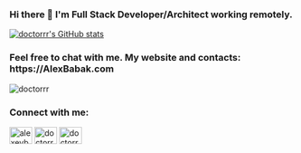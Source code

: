 ### Hi there 👋 I'm Full Stack Developer/Architect working remotely.
[![doctorrr's GitHub stats](https://alexbabak.com/s/babak_mirrors.jpg)](https://alexbabak.com)
<h3>Feel free to chat with me. My website and contacts: https://AlexBabak.com</h3>
 
<p><img align="center" src="https://github-readme-stats.vercel.app/api/top-langs?username=doctorrr&show_icons=true&locale=en&layout=compact" alt="doctorrr" /></p>
 
<h3 align="left">Connect with me:</h3>
<p align="left">
<a href="https://linkedin.com/in/alexeybabak" target="blank"><img align="center" src="https://raw.githubusercontent.com/rahuldkjain/github-profile-readme-generator/master/src/images/icons/Social/linked-in-alt.svg" alt="alexeybabak" height="30" width="40" /></a>
<a href="https://instagram.com/doctorrr" target="blank"><img align="center" src="https://raw.githubusercontent.com/rahuldkjain/github-profile-readme-generator/master/src/images/icons/Social/instagram.svg" alt="doctorrr" height="30" width="40" /></a>
<a href="https://www.youtube.com/@BabakRu" target="blank"><img align="center" src="https://raw.githubusercontent.com/rahuldkjain/github-profile-readme-generator/master/src/images/icons/Social/youtube.svg" alt="doctorrrtube" height="30" width="40" /></a>
</p>

